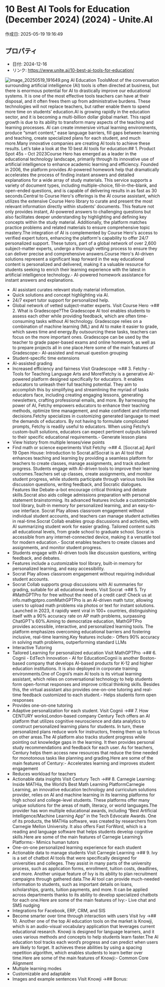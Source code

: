 # 10 Best AI Tools for Education (December 2024) (2024) - Unite.AI

作成日: 2025-05-19 19:16:49

## プロパティ

- 日付: 2024-12-16
- リンク: https://www.unite.ai/10-best-ai-tools-for-education/

![image_20250519_191649.png](../assets/image_20250519_191649.png)
AI Education ToolsMost of the conversation surrounding artificial intelligence (AI) tools is often directed at business, but there is enormous potential for AI to drastically improve our educational systems. It is one of the most effective tools teachers can have at their disposal, and it often frees them up from administrative burdens. These technologies will not replace teachers, but rather enable them to spend more time on students’ education.AI is growing rapidly in the education sector, and it is becoming a multi-billion dollar global market. This rapid growth is due to its ability to transform many aspects of the teaching and learning processes. AI can create immersive virtual learning environments, produce “smart content,” ease language barriers, fill gaps between learning and teaching, create specialized plans for each student, and much more.Many innovative companies are creating AI tools to achieve these results. Let’s take a look at the 10 best AI tools for education:## 1. 
Product Spot 45s - Oct 2023Course Hero has emerged as a leader in the educational technology landscape, primarily through its innovative use of artificial intelligence to enhance academic learning and efficiency. Founded in 2006, the platform provides AI-powered homework help that dramatically accelerates the process of finding instant answers and detailed explanations for a wide array of study materials. This service supports a variety of document types, including multiple-choice, fill-in-the-blank, and open-ended questions, and is capable of delivering results in as fast as 30 seconds.Central to Course Hero's offerings is the AI course assistant, which utilizes the extensive Course Hero library to curate and present the most relevant information directly within students' documents. This feature not only provides instant, AI-powered answers to challenging questions but also facilitates deeper understanding by highlighting and defining key concepts within the study material. Additionally, the platform matches practice problems and related materials to ensure comprehensive topic mastery.The integration of AI is complemented by Course Hero's access to verified expert tutors, enhancing the platform's capability to offer 24/7 personalized support. These tutors, part of a global network of over 2,600 subject-matter experts, undergo a thorough vetting process to ensure they can deliver precise and comprehensive answers.Course Hero's AI-driven solutions represent a significant leap forward in the way educational content is personalized and delivered, making it a valuable resource for students seeking to enrich their learning experience with the latest in artificial intelligence technology.- AI-powered homework assistance for instant answers and explanations.
- AI assistant curates relevant study material information.
- Quick solutions and concept highlighting via AI.
- 24/7 expert tutor support for personalized help.
- Global network of vetted subject-matter experts.
Visit Course Hero →## 2. 
What is Gradescope?The Gradescope AI tool enables students to assess each other while providing feedback, which are often time-consuming tasks without AI technology. Gradescope relies on a combination of machine learning (ML) and AI to make it easier to grade, which saves time and energy.By outsourcing these tasks, teachers can focus on the more important ones. Gradescope can be used by the teacher to grade paper-based exams and online homework, as well as to prepare projects all in one place.Here some of the main features of Gradescope:- AI-assisted and manual question grouping
- Student-specific time extensions
- AI-assisted grading
- Increased efficiency and fairness
Visit Gradescope →## 3. 
Fetchy - Tools for Teaching Language Arts and More!Fetchy is a generative AI-powered platform designed specifically for educators. It enables educators to unleash their full teaching potential. They aim to accomplish this by simplifying and streamlining the myriad of tasks educators face, including creating engaging lessons, generating newsletters, crafting professional emails, and more. By harnessing the power of AI, Fetchy empowers educators to enhance their teaching methods, optimize time management, and make confident and informed decisions.Fetchy specializes in customizing generated language to meet the demands of educators. By not having to formulate complicated prompts, Fetchy is readily useful to educators. When using Fetchy’s custom-built solutions, educators can expect pertinent outputs tailored to their specific educational requirements.- Generate lesson plans
- View history from multiple lenses/view points
- Find math or science experiments
Visit Fetchy →## 4. 
[Socrat.ai] April 19 Open House: Introduction to Socrat.ai!Socrat is an AI tool that enhances teaching and learning by providing a seamless platform for teachers to create classes, manage assignments, and track student progress. Students engage with AI-driven tools to improve their learning outcomes.Teachers set up classes, create assignments, and monitor student progress, while students participate through various tools like discussion questions, writing feedback, and Socratic dialogues. Features like Debate-a-bot encourage critical thinking and debate skills.Socrat also aids college admissions preparation with personal statement brainstorming. Its advanced features include a customizable tool library, built-in memory for personalized learning, and an easy-to-use interface. Socrat Play allows classroom engagement without individual student accounts, and teachers can manage student activities in real-time.Socrat Collab enables group discussions and activities, with AI summarizing student work for easier grading. Tailored content suits all educational levels, from grade school to graduate school. Socrat is accessible from any internet-connected device, making it a versatile tool for modern education.- Socrat enables teachers to create classes and assignments, and monitor student progress.
- Students engage with AI-driven tools like discussion questions, writing feedback, and debates.
- Features include a customizable tool library, built-in memory for personalized learning, and easy accessibility.
- Socrat Play allows classroom engagement without requiring individual student accounts.
- Socrat Collab supports group discussions with AI summaries for grading, suitable for all educational levels.
Visit Socrat →## 5. 
Try #MathGPTPro for free without the need of a credit card! Check us at info.mathgptpro.comMathGPTPro is an AI-driven math tutor, allowing users to upload math problems via photos or text for instant solutions. Launched in 2023, it rapidly went viral in 100+ countries, distinguishing itself with a 90% accuracy rate on AP math problems, surpassing ChatGPT's 60%.Aiming to democratize education, MathGPTPro provides accessible, interactive, and personalized learning tools. The platform emphasizes overcoming educational barriers and fostering inclusive, real-time learning.Key features include:- Offers 90% accuracy in solving math problems, outperforming standard LLMs
- Interactive Tutoring
- Tailored Learning for personalized education
Visit MathGPTPro →## 6. 
Cognii - EdTech Innovation - AI for EducationCognii is another Boston-based company that develops AI-based products for K-12 and higher education institutions. It is also deployed in corporate training environments.One of Cognii’s main AI tools is its virtual learning assistant, which relies on conversational technology to help students form open-format responses and improve critical thinking skills. Besides this, the virtual assistant also provides one-on-one tutoring and real-time feedback customized to each student.- Helps students form open responses
- Provides one-on-one tutoring
- Adaptive personalization for each student.
Visit Cognii →## 7. 
How CENTURY worksLondon-based company Century Tech offers an AI platform that utilizes cognitive neuroscience and data analytics to construct personalized learning plans for students. In turn, these personalized plans reduce work for instructors, freeing them up to focus on other areas.The AI platform also tracks student progress while pointing out knowledge gaps in the learning. It then provides personal study recommendations and feedback for each user. As for teachers, Century helps them access new resources that reduce the time needed for monotonous tasks like planning and grading.Here are some of the main features of Century:- Accelerates learning and improves student engagement
- Reduces workload for teachers
- Actionable data insights
Visit Century Tech →## 8. 
Carnegie Learning: Inside MATHia, the World’s Best Math Learning PlatformCarnegie Learning, an innovative education technology and curriculum solutions provider, relies on AI and machine learning in its learning platforms for high school and college-level students. These platforms offer many unique solutions for the areas of math, literacy, or world languages.The provider has won multiple educational awards, including “Best Artificial Intelligence/Machine Learning App” in the Tech Edvocate Awards. One of its products, the MATHia software, was created by researchers from Carnegie Mellon University. It also offers Fast ForWord, which is a reading and language software that helps students develop cognitive skills.Here are some of the main features of Carnegie Learning’s Platforms:- Mimics human tutors
- One-on-one personalized learning experience for each student
- Actionable data to manage students
Visit Carnegie Learning →## 9. 
Ivy is a set of chatbot AI tools that were specifically designed for universities and colleges. They assist in many parts of the university process, such as application forms, enrollment, tuition costs, deadlines, and more. Another unique feature of Ivy is its ability to plan recruitment campaigns through gathered data.The AI tool can provide much-needed information to students, such as important details on loans, scholarships, grants, tuition payments, and more. It can be applied across departments thanks to its ability to develop specialized chatbots for each one.Here are some of the main features of Ivy:- Live chat and SMS nudging
- Integrations for Facebook, ERP, CRM, and SIS
- Become smarter over time through interaction with users
Visit Ivy →## 10. 
Another one of the top AI education tools on the market is Knowji, which is an audio-visual vocabulary application that leverages current educational research. Knowji is designed for language learners, and it uses various methods and concepts to help students learn faster.The AI education tool tracks each word’s progress and can predict when users are likely to forget. It achieves these abilities by using a spacing repetition algorithm, which enables students to learn better over time.Here are some of the main features of Knowji:- Common Core Alignment
- Multiple learning modes
- Customizable and adaptable
- Images and example sentences
Visit Knowji →## Bonus: 
